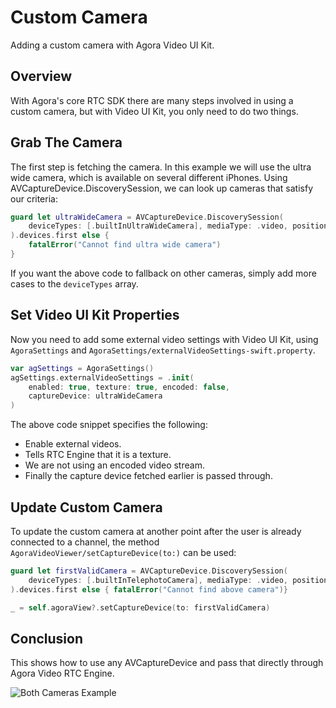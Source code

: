 # Custom Camera

Adding a custom camera with Agora Video UI Kit.

## Overview

With Agora's core RTC SDK there are many steps involved in using a custom camera, but with Video UI Kit, you only need to do two things.

## Grab The Camera

The first step is fetching the camera. In this example we will use the ultra wide camera, which is available on several different iPhones. Using AVCaptureDevice.DiscoverySession, we can look up cameras that satisfy our criteria:

```swift
guard let ultraWideCamera = AVCaptureDevice.DiscoverySession(
    deviceTypes: [.builtInUltraWideCamera], mediaType: .video, position: .back
).devices.first else {
    fatalError("Cannot find ultra wide camera")
}
```

If you want the above code to fallback on other cameras, simply add more cases to the `deviceTypes` array.

## Set Video UI Kit Properties

Now you need to add some external video settings with Video UI Kit, using ``AgoraSettings`` and ``AgoraSettings/externalVideoSettings-swift.property``.

```swift
var agSettings = AgoraSettings()
agSettings.externalVideoSettings = .init(
    enabled: true, texture: true, encoded: false,
    captureDevice: ultraWideCamera
)
```

The above code snippet specifies the following:

- Enable external videos.
- Tells RTC Engine that it is a texture.
- We are not using an encoded video stream.
- Finally the capture device fetched earlier is passed through.


## Update Custom Camera

To update the custom camera at another point after the user is already connected to a channel, the method ``AgoraVideoViewer/setCaptureDevice(to:)`` can be used:

```swift
guard let firstValidCamera = AVCaptureDevice.DiscoverySession(
    deviceTypes: [.builtInTelephotoCamera], mediaType: .video, position: .back
).devices.first else { fatalError("Cannot find above camera")}

_ = self.agoraView?.setCaptureDevice(to: firstValidCamera)
```


## Conclusion

This shows how to use any AVCaptureDevice and pass that directly through Agora Video RTC Engine.

![Both Cameras Example](custom-camera-both.png)
